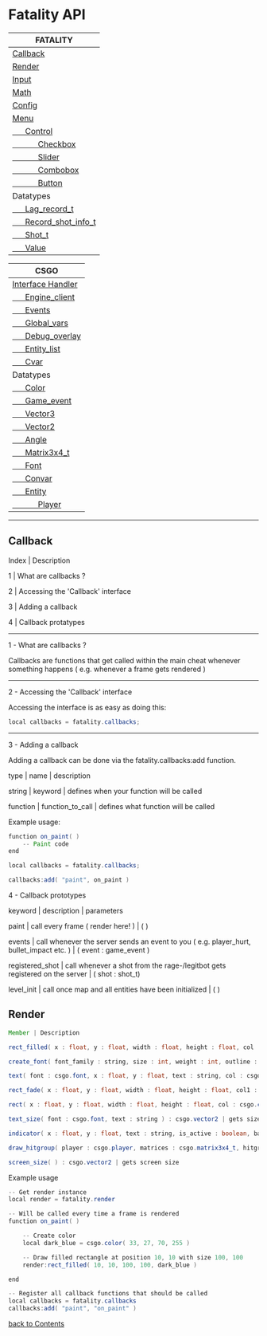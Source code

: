 # Fatality API
<a name="-1"></a>

|FATALITY|
|--------|
|[Callback](#callback)|
|[Render](#render)|
|[Input](#input)|
|[Math](#math)|
|[Config](#config)|
|[Menu](#menu)|
|[      Control](#control)|
|[            Checkbox](#checkbox)|
|[            Slider](#slider)|
|[            Combobox](#combobox)|
|[            Button](#button)|
|Datatypes|
|[      Lag_record_t](#lag_record_t)|
|[      Record_shot_info_t](#record_shot_info_t)|
|[      Shot_t](#shot_t)|
|[      Value](#value)|

|CSGO|
|--------|
|[Interface Handler](#interface_handler)|
|[      Engine_client](#engine_client)|
|[      Events](#events)|
|[      Global_vars](#global_vars)|
|[      Debug_overlay](#debug_overlay)|
|[      Entity_list](#entity_list)|
|[      Cvar](#cvar)|
|Datatypes|
|[      Color](#color)|
|[      Game_event](#game_event)|
|[      Vector3](#vector3)|
|[      Vector2](#vector2)|
|[      Angle](#angle)|
|[      Matrix3x4_t](#matrix3x4_t)|
|[      Font](#font)|
|[      Convar](#convar)|
|[      Entity](#entity)|
|[            Player](#player)|

---

## <a name="callback"></a>Callback

Index | Description

1     | What are callbacks ?

2     | Accessing the 'Callback' interface

3     | Adding a callback 

4     | Callback protatypes 

** **

1 - What are callbacks ?

Callbacks are functions that get called within the main cheat whenever something happens ( e.g. whenever a frame gets rendered )
** **
2 - Accessing the 'Callback' interface

Accessing the interface is as easy as doing this:
```java
local callbacks = fatality.callbacks;
```
** **
3 - Adding a callback

Adding a callback can be done via the fatality.callbacks:add function.

type     |   name           | description

string   | keyword          | defines when your function will be called

function | function_to_call | defines what function will be called

Example usage:
```java
function on_paint( )
    -- Paint code
end

local callbacks = fatality.callbacks;

callbacks:add( "paint", on_paint )
```

4 - Callback prototypes

keyword | description | parameters

paint | call every frame ( render here! ) | ( )

events | call whenever the server sends an event to you ( e.g. player_hurt, bullet_impact etc. ) | ( event : game_event )

registered_shot | call whenever a shot from the rage-/legitbot gets registered on the server | ( shot : shot_t)

level_init | call once map and all entities have been initialized | ( )

## <a name="render"></a>Render

```java
Member | Description

rect_filled( x : float, y : float, width : float, height : float, col : csgo.color ) : void | filled rectangle

create_font( font_family : string, size : int, weight : int, outline : boolean ) : csgo.font |[Events](#events)| creates font and returns it

text( font : csgo.font, x : float, y : float, text : string, col : csgo.color ) : void | renders text with specified font

rect_fade( x : float, y : float, width : float, height : float, col1 : csgo.color, col2 : csgo.color, horizontal : boolean ) : void | gradient filled rectangle

rect( x : float, y : float, width : float, height : float, col : csgo.color ) : void | rectangle

text_size( font : csgo.font, text : string ) : csgo.vector2 | gets size of specified text with specified font

indicator( x : float, y : float, text : string, is_active : boolean, bar_progress : float ) : void | renders indicator with a bar below ( 0 - 1 / -1 for no bar )

draw_hitgroup( player : csgo.player, matrices : csgo.matrix3x4_t, hitgroup : int, duration: float, col : csgo.color ) : void | renders specified hitgroup ( -1 for all hitboxes )

screen_size( ) : csgo.vector2 | gets screen size
```

Example usage

```java
-- Get render instance
local render = fatality.render

-- Will be called every time a frame is rendered
function on_paint( )

    -- Create color
    local dark_blue = csgo.color( 33, 27, 70, 255 )

    -- Draw filled rectangle at position 10, 10 with size 100, 100
    render:rect_filled( 10, 10, 100, 100, dark_blue )

end

-- Register all callback functions that should be called
local callbacks = fatality.callbacks
callbacks:add( "paint", "on_paint" )
```

[back to Contents](#-1)
